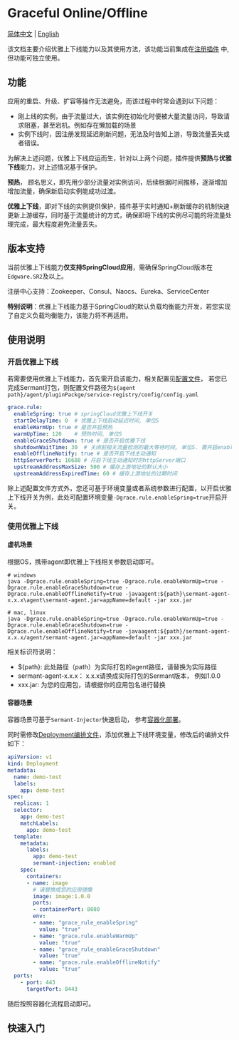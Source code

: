 # Graceful Online/Offline

[简体中文](document-zh.md) | [English](document.md)

该文档主要介绍优雅上下线能力以及其使用方法，该功能当前集成在[注册插件](../../../sermant-plugins/sermant-service-registry) 中, 但功能可独立使用。

## 功能

应用的重启、升级、扩容等操作无法避免，而该过程中时常会遇到以下问题：

- 刚上线的实例，由于流量过大，该实例在初始化时便被大量流量访问，导致请求阻塞，甚至宕机。例如存在懒加载的场景
- 实例下线时，因注册发现延迟刷新问题，无法及时告知上游，导致流量丢失或者错误。

为解决上述问题，优雅上下线应运而生，针对以上两个问题，插件提供**预热**与**优雅下线**能力，对上述情况基于保护。

**预热**， 顾名思义，即先用少部分流量对实例访问，后续根据时间推移，逐渐增加增加流量，确保新启动实例能成功过渡。

**优雅上下线**，即对下线的实例提供保护，插件基于实时通知+刷新缓存的机制快速更新上游缓存，同时基于流量统计的方式，确保即将下线的实例尽可能的将流量处理完成，最大程度避免流量丢失。

## 版本支持

当前优雅上下线能力**仅支持SpringCloud应用**，需确保SpringCloud版本在`Edgware.SR2`及以上。

注册中心支持：Zookeeper、Consul、Naocs、Eureka、ServiceCenter

**特别说明**：优雅上下线能力基于SpringCloud的默认负载均衡能力开发，若您实现了自定义负载均衡能力，该能力将不再适用。

## 使用说明

### 开启优雅上下线

若需要使用优雅上下线能力，首先需开启该能力，相关配置见[配置文件](../../../sermant-plugins/sermant-service-registry/config/config.yaml)， 若您已完成Sermant打包，则配置文件路径为`${agent path}/agent/pluginPackge/service-registry/config/config.yaml`

```yaml
grace.rule:
  enableSpring: true # springCloud优雅上下线开关
  startDelayTime: 0  # 优雅上下线启动延迟时间, 单位S
  enableWarmUp: true # 是否开启预热
  warmUpTime: 120    # 预热时间, 单位S
  enableGraceShutdown: true # 是否开启优雅下线
  shutdownWaitTime: 30  # 关闭前相关流量检测的最大等待时间, 单位S. 需开启enabledGraceShutdown才会生效
  enableOfflineNotify: true # 是否开启下线主动通知
  httpServerPort: 16688 # 开启下线主动通知时的httpServer端口
  upstreamAddressMaxSize: 500 # 缓存上游地址的默认大小
  upstreamAddressExpiredTime: 60 # 缓存上游地址的过期时间
```

除上述配置文件方式外，您还可基于环境变量或者系统参数进行配置，以开启优雅上下线开关为例，此处可配置环境变量`-Dgrace.rule.enableSpring=true`开启开关。

### 使用优雅上下线

#### 虚机场景

根据OS，携带agent即优雅上下线相关参数启动即可。

```shell
# windows
java -Dgrace.rule.enableSpring=true -Dgrace.rule.enableWarmUp=true -Dgrace.rule.enableGraceShutdown=true -Dgrace.rule.enableOfflineNotify=true -javaagent:${path}\sermant-agent-x.x.x\agent\sermant-agent.jar=appName=default -jar xxx.jar

# mac, linux
java -Dgrace.rule.enableSpring=true -Dgrace.rule.enableWarmUp=true -Dgrace.rule.enableGraceShutdown=true -Dgrace.rule.enableOfflineNotify=true -javaagent:${path}/sermant-agent-x.x.x/agent/sermant-agent.jar=appName=default -jar xxx.jar
```

相关标识符说明：

- ${path}: 此处路径（path）为实际打包的agent路径，请替换为实际路径
- sermant-agent-x.x.x： x.x.x请换成实际打包的Sermant版本， 例如1.0.0
- xxx.jar: 为您的应用包，请根据你的应用包名进行替换

#### 容器场景

容器场景可基于`Sermant-Injector`快速启动， 参考[容器化部署](../injector-zh.md)。

同时需修改[Deployment编排文件](../injector-zh.md#部署)，添加优雅上下线环境变量，修改后的编排文件如下：

```yaml
apiVersion: v1
kind: Deployment
metadata:
  name: demo-test
  labels:
    app: demo-test
spec:
  replicas: 1
  selector:
    app: demo-test
    matchLabels:
      app: demo-test
  template:
    metadata:
      labels:
        app: demo-test
        sermant-injection: enabled
    spec:
      containers:
      - name: image
        # 请替换成您的应用镜像
        image: image:1.0.0
        ports: 
        - containerPort: 8080
        env:
        - name: "grace_rule_enableSpring"
          value: "true"
        - name: "grace.rule.enableWarmUp"
          value: "true"
        - name: "grace_rule_enableGraceShutdown"
          value: "true"
        - name: "grace.rule.enableOfflineNotify"
          value: "true"
  ports:
    - port: 443
      targetPort: 8443
```

随后按照容器化流程启动即可。

## 快速入门

